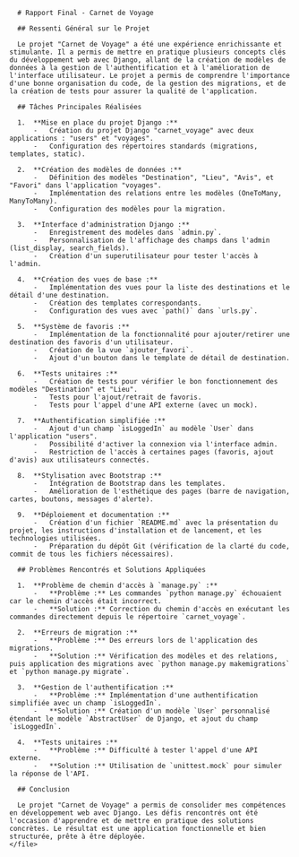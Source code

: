 
      # Rapport Final - Carnet de Voyage

      ## Ressenti Général sur le Projet

      Le projet "Carnet de Voyage" a été une expérience enrichissante et stimulante. Il a permis de mettre en pratique plusieurs concepts clés du développement web avec Django, allant de la création de modèles de données à la gestion de l'authentification et à l'amélioration de l'interface utilisateur. Le projet a permis de comprendre l'importance d'une bonne organisation du code, de la gestion des migrations, et de la création de tests pour assurer la qualité de l'application.

      ## Tâches Principales Réalisées

      1.  **Mise en place du projet Django :**
          -   Création du projet Django "carnet_voyage" avec deux applications : "users" et "voyages".
          -   Configuration des répertoires standards (migrations, templates, static).

      2.  **Création des modèles de données :**
          -   Définition des modèles "Destination", "Lieu", "Avis", et "Favori" dans l'application "voyages".
          -   Implémentation des relations entre les modèles (OneToMany, ManyToMany).
          -   Configuration des modèles pour la migration.

      3.  **Interface d'administration Django :**
          -   Enregistrement des modèles dans `admin.py`.
          -   Personnalisation de l'affichage des champs dans l'admin (list_display, search_fields).
          -   Création d'un superutilisateur pour tester l'accès à l'admin.

      4.  **Création des vues de base :**
          -   Implémentation des vues pour la liste des destinations et le détail d'une destination.
          -   Création des templates correspondants.
          -   Configuration des vues avec `path()` dans `urls.py`.

      5.  **Système de favoris :**
          -   Implémentation de la fonctionnalité pour ajouter/retirer une destination des favoris d'un utilisateur.
          -   Création de la vue `ajouter_favori`.
          -   Ajout d'un bouton dans le template de détail de destination.

      6.  **Tests unitaires :**
          -   Création de tests pour vérifier le bon fonctionnement des modèles "Destination" et "Lieu".
          -   Tests pour l'ajout/retrait de favoris.
          -   Tests pour l'appel d'une API externe (avec un mock).

      7.  **Authentification simplifiée :**
          -   Ajout d'un champ `isLoggedIn` au modèle `User` dans l'application "users".
          -   Possibilité d'activer la connexion via l'interface admin.
          -   Restriction de l'accès à certaines pages (favoris, ajout d'avis) aux utilisateurs connectés.

      8.  **Stylisation avec Bootstrap :**
          -   Intégration de Bootstrap dans les templates.
          -   Amélioration de l'esthétique des pages (barre de navigation, cartes, boutons, messages d'alerte).

      9.  **Déploiement et documentation :**
          -   Création d'un fichier `README.md` avec la présentation du projet, les instructions d'installation et de lancement, et les technologies utilisées.
          -   Préparation du dépôt Git (vérification de la clarté du code, commit de tous les fichiers nécessaires).

      ## Problèmes Rencontrés et Solutions Appliquées

      1.  **Problème de chemin d'accès à `manage.py` :**
          -   **Problème :** Les commandes `python manage.py` échouaient car le chemin d'accès était incorrect.
          -   **Solution :** Correction du chemin d'accès en exécutant les commandes directement depuis le répertoire `carnet_voyage`.

      2.  **Erreurs de migration :**
          -   **Problème :** Des erreurs lors de l'application des migrations.
          -   **Solution :** Vérification des modèles et des relations, puis application des migrations avec `python manage.py makemigrations` et `python manage.py migrate`.

      3.  **Gestion de l'authentification :**
          -   **Problème :** Implémentation d'une authentification simplifiée avec un champ `isLoggedIn`.
          -   **Solution :** Création d'un modèle `User` personnalisé étendant le modèle `AbstractUser` de Django, et ajout du champ `isLoggedIn`.

      4.  **Tests unitaires :**
          -   **Problème :** Difficulté à tester l'appel d'une API externe.
          -   **Solution :** Utilisation de `unittest.mock` pour simuler la réponse de l'API.

      ## Conclusion

      Le projet "Carnet de Voyage" a permis de consolider mes compétences en développement web avec Django. Les défis rencontrés ont été l'occasion d'apprendre et de mettre en pratique des solutions concrètes. Le résultat est une application fonctionnelle et bien structurée, prête à être déployée.
    </file>
